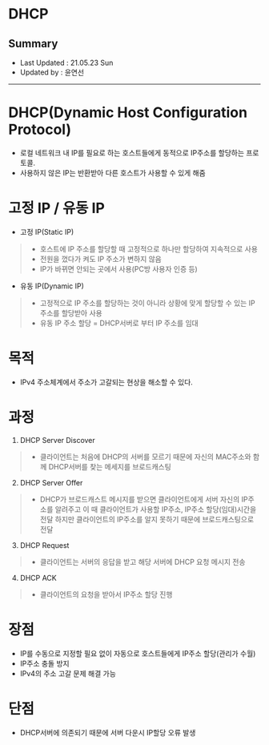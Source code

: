 DHCP
=================================
## Summary
- Last Updated : 21.05.23 Sun   
- Updated by : 윤연선
-----------------------------------

# DHCP(Dynamic Host Configuration Protocol)   
* 로컬 네트워크 내 IP를 필요로 하는 호스트들에게 동적으로 IP주소를 할당하는 프로토콜.
* 사용하지 않은 IP는 반환받아 다른 호스트가 사용할 수 있게 해줌

# 고정 IP / 유동 IP
* 고정 IP(Static IP)
> * 호스트에 IP 주소를 할당할 때 고정적으로 하나만 할당하여 지속적으로 사용   
> * 전원을 껐다가 켜도 IP 주소가 변하지 않음
> * IP가 바뀌면 안되는 곳에서 사용(PC방 사용자 인증 등)

* 유동 IP(Dynamic IP)
> * 고정적으로 IP 주소를 할당하는 것이 아니라 상황에 맞게 할당할 수 있는 IP 주소를 할당받아 사용   
> * 유동 IP 주소 할당 = DHCP서버로 부터 IP 주소를 임대

# 목적   
* IPv4 주소체계에서 주소가 고갈되는 현상을 해소할 수 있다.

# 과정   
1. DHCP Server Discover   
> * 클라이언트는 처음에 DHCP의 서버를 모르기 때문에 자신의 MAC주소와 함께 DHCP서버를 찾는 메세지를 브로드캐스팅
2. DHCP Server Offer   
> * DHCP가 브로드캐스트 메시지를 받으면 클라이언트에게 서버 자신의 IP주소를 알려주고 이 때 클라이언트가 사용할 IP주소, IP주소 할당(임대)시간을 전달 하지만 클라이언트의 IP주소를 알지 못하기 때문에 브로드캐스팅으로 전달
3. DHCP Request   
> * 클라이언트는 서버의 응답을 받고 해당 서버에 DHCP 요청 메시지 전송
4. DHCP ACK   
> * 클라이언트의 요청을 받아서 IP주소 할당 진행

# 장점
* IP를 수동으로 지정할 필요 없이 자동으로 호스트들에게 IP주소 할당(관리가 수월)
* IP주소 충돌 방지
* IPv4의 주소 고갈 문제 해결 가능

# 단점
* DHCP서버에 의존되기 때문에 서버 다운시 IP할당 오류 발생 



